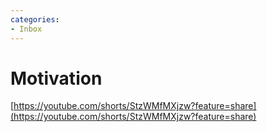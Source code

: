 ```yaml
---
categories:
- Inbox
---
```

# Motivation

  

[https://youtube.com/shorts/StzWMfMXjzw?feature=share](https://youtube.com/shorts/StzWMfMXjzw?feature=share)